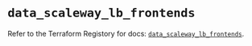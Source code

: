 # `data_scaleway_lb_frontends`

Refer to the Terraform Registory for docs: [`data_scaleway_lb_frontends`](https://registry.terraform.io/providers/scaleway/scaleway/2.31.0/docs/data-sources/lb_frontends).
